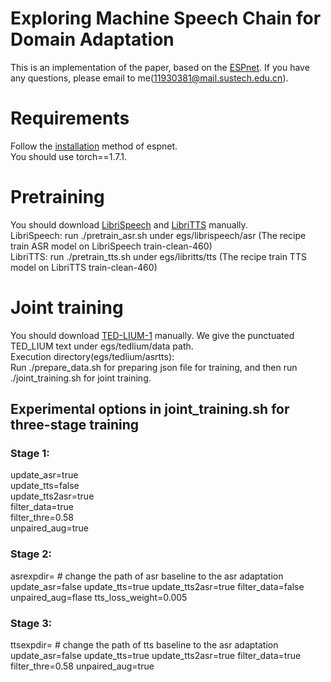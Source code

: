 # Exploring Machine Speech Chain for Domain Adaptation
This is an implementation of the paper, based on the [ESPnet](https://github.com/espnet/espnet). 
If you have any questions, please email to me(11930381@mail.sustech.edu.cn).
# Requirements
Follow the [installation](https://espnet.github.io/espnet/installation.html) method of espnet.  
You should use torch==1.7.1.
# Pretraining
You should download [LibriSpeech](http://www.openslr.org/12/) and [LibriTTS](http://www.openslr.org/60/) manually.  
LibriSpeech: run ./pretrain_asr.sh under egs/librispeech/asr (The recipe train ASR model on LibriSpeech train-clean-460)  
LibriTTS: run ./pretrain_tts.sh under egs/libritts/tts (The recipe train TTS model on LibriTTS train-clean-460)
# Joint training
You should download [TED-LIUM-1](http://www.openslr.org/7/) manually.
We give the punctuated TED_LIUM  text under egs/tedlium/data path.  
Execution directory(egs/tedlium/asrtts):  
Run ./prepare_data.sh for preparing json file for training, and then run ./joint_training.sh for joint training.
## Experimental options in joint_training.sh for three-stage training
### Stage 1:
update_asr=true  
update_tts=false  
update_tts2asr=true  
filter_data=true  
filter_thre=0.58   
unpaired_aug=true   

### Stage 2:
asrexpdir=    # change the path of asr baseline to the asr adaptation
update_asr=false
update_tts=true
update_tts2asr=true
filter_data=false
unpaired_aug=flase
tts_loss_weight=0.005

### Stage 3:
ttsexpdir=  # change the path of tts baseline to the asr adaptation
update_asr=false
update_tts=true
update_tts2asr=true
filter_data=true
filter_thre=0.58 
unpaired_aug=true 


